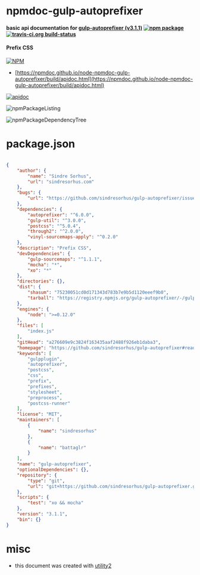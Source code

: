 # npmdoc-gulp-autoprefixer

#### basic api documentation for  [gulp-autoprefixer (v3.1.1)](https://github.com/sindresorhus/gulp-autoprefixer#readme)  [![npm package](https://img.shields.io/npm/v/npmdoc-gulp-autoprefixer.svg?style=flat-square)](https://www.npmjs.org/package/npmdoc-gulp-autoprefixer) [![travis-ci.org build-status](https://api.travis-ci.org/npmdoc/node-npmdoc-gulp-autoprefixer.svg)](https://travis-ci.org/npmdoc/node-npmdoc-gulp-autoprefixer)

#### Prefix CSS

[![NPM](https://nodei.co/npm/gulp-autoprefixer.png?downloads=true&downloadRank=true&stars=true)](https://www.npmjs.com/package/gulp-autoprefixer)

- [https://npmdoc.github.io/node-npmdoc-gulp-autoprefixer/build/apidoc.html](https://npmdoc.github.io/node-npmdoc-gulp-autoprefixer/build/apidoc.html)

[![apidoc](https://npmdoc.github.io/node-npmdoc-gulp-autoprefixer/build/screenCapture.buildCi.browser.%252Ftmp%252Fbuild%252Fapidoc.html.png)](https://npmdoc.github.io/node-npmdoc-gulp-autoprefixer/build/apidoc.html)

![npmPackageListing](https://npmdoc.github.io/node-npmdoc-gulp-autoprefixer/build/screenCapture.npmPackageListing.svg)

![npmPackageDependencyTree](https://npmdoc.github.io/node-npmdoc-gulp-autoprefixer/build/screenCapture.npmPackageDependencyTree.svg)



# package.json

```json

{
    "author": {
        "name": "Sindre Sorhus",
        "url": "sindresorhus.com"
    },
    "bugs": {
        "url": "https://github.com/sindresorhus/gulp-autoprefixer/issues"
    },
    "dependencies": {
        "autoprefixer": "^6.0.0",
        "gulp-util": "^3.0.0",
        "postcss": "^5.0.4",
        "through2": "^2.0.0",
        "vinyl-sourcemaps-apply": "^0.2.0"
    },
    "description": "Prefix CSS",
    "devDependencies": {
        "gulp-sourcemaps": "^1.1.1",
        "mocha": "*",
        "xo": "*"
    },
    "directories": {},
    "dist": {
        "shasum": "75230051cd0d171343d783b7e9b5d1120eeef9b0",
        "tarball": "https://registry.npmjs.org/gulp-autoprefixer/-/gulp-autoprefixer-3.1.1.tgz"
    },
    "engines": {
        "node": ">=0.12.0"
    },
    "files": [
        "index.js"
    ],
    "gitHead": "a276609e9c3824f163435aaf2488f926eb1daba3",
    "homepage": "https://github.com/sindresorhus/gulp-autoprefixer#readme",
    "keywords": [
        "gulpplugin",
        "autoprefixer",
        "postcss",
        "css",
        "prefix",
        "prefixes",
        "stylesheet",
        "preprocess",
        "postcss-runner"
    ],
    "license": "MIT",
    "maintainers": [
        {
            "name": "sindresorhus"
        },
        {
            "name": "battaglr"
        }
    ],
    "name": "gulp-autoprefixer",
    "optionalDependencies": {},
    "repository": {
        "type": "git",
        "url": "git+https://github.com/sindresorhus/gulp-autoprefixer.git"
    },
    "scripts": {
        "test": "xo && mocha"
    },
    "version": "3.1.1",
    "bin": {}
}
```



# misc
- this document was created with [utility2](https://github.com/kaizhu256/node-utility2)
